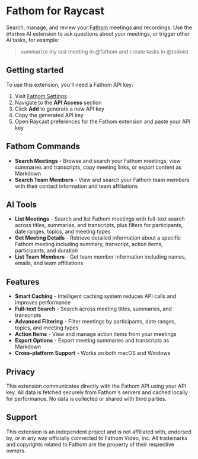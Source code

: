 # Fathom for Raycast

Search, manage, and review your [Fathom](https://fathom.video/) meetings and recordings. Use the `@fathom` AI extension to ask questions about your meetings, or trigger other AI tasks, for example:
> summarize my last meeting in @fathom and create tasks in @todoist

## Getting started

To use this extension, you'll need a Fathom API key:

1. Visit [Fathom Settings](https://fathom.video/customize)
2. Navigate to the **API Access** section
3. Click **Add** to generate a new API key
4. Copy the generated API key
5. Open Raycast preferences for the Fathom extension and paste your API key

## Fathom Commands

- **Search Meetings** - Browse and search your Fathom meetings, view summaries and transcripts, copy meeting links, or export content as Markdown
- **Search Team Members** - View and search your Fathom team members with their contact information and team affiliations

## AI Tools

- **List Meetings** - Search and list Fathom meetings with full-text search across titles, summaries, and transcripts, plus filters for participants, date ranges, topics, and meeting types
- **Get Meeting Details** - Retrieve detailed information about a specific Fathom meeting including summary, transcript, action items, participants, and duration
- **List Team Members** - Get team member information including names, emails, and team affiliations

## Features

- **Smart Caching** - Intelligent caching system reduces API calls and improves performance
- **Full-text Search** - Search across meeting titles, summaries, and transcripts
- **Advanced Filtering** - Filter meetings by participants, date ranges, topics, and meeting types
- **Action Items** - View and manage action items from your meetings
- **Export Options** - Export meeting summaries and transcripts as Markdown
- **Cross-platform Support** - Works on both macOS and Windows

## Privacy

This extension communicates directly with the Fathom API using your API key. All data is fetched securely from Fathom's servers and cached locally for performance. No data is collected or shared with third parties.

## Support

This extension is an independent project and is not affiliated with, endorsed by, or in any way officially connected to Fathom Video, Inc. All trademarks and copyrights related to Fathom are the property of their respective owners.
